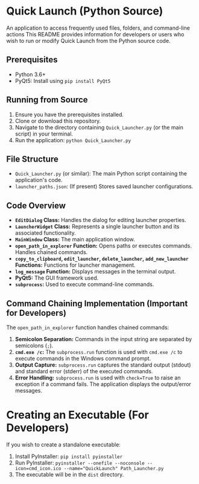 # Quick Launch (Python Source)
An application to access frequently used files, folders, and command-line actions
This README provides information for developers or users who wish to run or modify Quick Launch from the Python source code.

## Prerequisites

* Python 3.6+
* PyQt5:  Install using `pip install PyQt5`

## Running from Source

1.  Ensure you have the prerequisites installed.
2.  Clone or download this repository.
3.  Navigate to the directory containing `Quick_Launcher.py` (or the main script) in your terminal.
4.  Run the application: `python Quick_Launcher.py`

## File Structure

* `Quick_Launcher.py` (or similar): The main Python script containing the application's code.
* `launcher_paths.json`:  (If present) Stores saved launcher configurations.

## Code Overview

* **`EditDialog` Class:** Handles the dialog for editing launcher properties.
* **`LauncherWidget` Class:** Represents a single launcher button and its associated functionality.
* **`MainWindow` Class:** The main application window.
* **`open_path_in_explorer` Function:** Opens paths or executes commands.  Handles chained commands.
* **`copy_to_clipboard`, `edit_launcher`, `delete_launcher`, `add_new_launcher` Functions:** Functions for launcher management.
* **`log_message` Function:** Displays messages in the terminal output.
* **PyQt5:** The GUI framework used.
* **`subprocess`:** Used to execute command-line commands.

## Command Chaining Implementation (Important for Developers)

The `open_path_in_explorer` function handles chained commands:

1.  **Semicolon Separation:** Commands in the input string are separated by semicolons (`;`).
2.  **`cmd.exe /c`:** The `subprocess.run` function is used with `cmd.exe /c` to execute commands in the Windows command prompt.
3.  **Output Capture:** `subprocess.run` captures the standard output (stdout) and standard error (stderr) of the executed commands.
4.  **Error Handling:** `subprocess.run` is used with `check=True` to raise an exception if a command fails.  The application displays the output/error messages.

# Creating an Executable (For Developers)

If you wish to create a standalone executable:

1.  Install PyInstaller: `pip install pyinstaller`
2.  Run PyInstaller: `pyinstaller --onefile --noconsole --icon=cmd_icon.ico --name="QuickLaunch" Path_Launcher.py`
3.  The executable will be in the `dist` directory.


